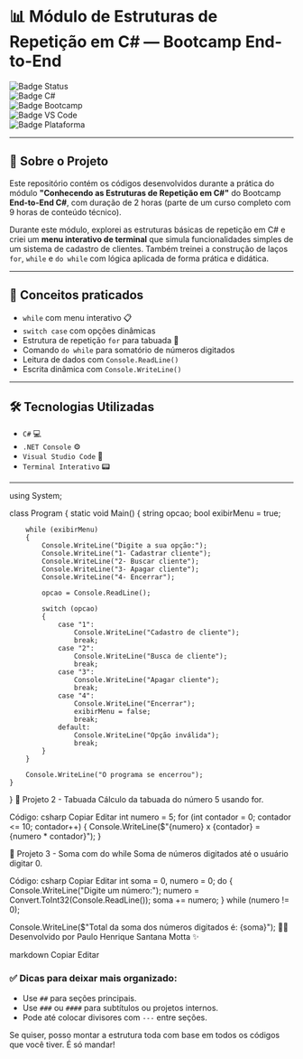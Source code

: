 # 📊 Módulo de Estruturas de Repetição em C# — Bootcamp End-to-End

![Badge Status](https://img.shields.io/badge/status-em%20desenvolvimento-yellow)  
![Badge C#](https://img.shields.io/badge/C%23-Programação-blue)  
![Badge Bootcamp](https://img.shields.io/badge/Bootcamp-DIO-green)  
![Badge VS Code](https://img.shields.io/badge/Editor-VSCode-blueviolet)  
![Badge Plataforma](https://img.shields.io/badge/Plataforma-.NET-blue)

---

## 🚀 Sobre o Projeto

Este repositório contém os códigos desenvolvidos durante a prática do módulo **"Conhecendo as Estruturas de Repetição em C#"** do Bootcamp **End-to-End C#**, com duração de 2 horas (parte de um curso completo com 9 horas de conteúdo técnico).

Durante este módulo, explorei as estruturas básicas de repetição em C# e criei um **menu interativo de terminal** que simula funcionalidades simples de um sistema de cadastro de clientes. Também treinei a construção de laços `for`, `while` e `do while` com lógica aplicada de forma prática e didática.

---

## 🧠 Conceitos praticados

- `while` com menu interativo 📋  
- `switch case` com opções dinâmicas  
- Estrutura de repetição `for` para tabuada 🔢  
- Comando `do while` para somatório de números digitados  
- Leitura de dados com `Console.ReadLine()`  
- Escrita dinâmica com `Console.WriteLine()`  

---

## 🛠️ Tecnologias Utilizadas

- `C#` 💻
- `.NET Console` ⚙️
- `Visual Studio Code` 🧩
- `Terminal Interativo` 📟

---

using System;

class Program
{
    static void Main()
    {
        string opcao;
        bool exibirMenu = true;

        while (exibirMenu)
        {
            Console.WriteLine("Digite a sua opção:");
            Console.WriteLine("1- Cadastrar cliente");
            Console.WriteLine("2- Buscar cliente");
            Console.WriteLine("3- Apagar cliente");
            Console.WriteLine("4- Encerrar");

            opcao = Console.ReadLine();

            switch (opcao)
            {
                case "1":
                    Console.WriteLine("Cadastro de cliente");
                    break;
                case "2":
                    Console.WriteLine("Busca de cliente");
                    break;
                case "3":
                    Console.WriteLine("Apagar cliente");
                    break;
                case "4":
                    Console.WriteLine("Encerrar");
                    exibirMenu = false;
                    break;
                default:
                    Console.WriteLine("Opção inválida");
                    break;
            }
        }

        Console.WriteLine("O programa se encerrou");
    }
}
📁 Projeto 2 - Tabuada
Cálculo da tabuada do número 5 usando for.

Código:
csharp
Copiar
Editar
int numero = 5;
for (int contador = 0; contador <= 10; contador++)
{
    Console.WriteLine($"{numero} x {contador} = {numero * contador}");
}

📁 Projeto 3 - Soma com do while
Soma de números digitados até o usuário digitar 0.

Código:
csharp
Copiar
Editar
int soma = 0, numero = 0;
do
{
    Console.WriteLine("Digite um número:");
    numero = Convert.ToInt32(Console.ReadLine());
    soma += numero;
} while (numero != 0);

Console.WriteLine($"Total da soma dos números digitados é: {soma}");
👨‍💻 Desenvolvido por
Paulo Henrique Santana Motta ✨

markdown
Copiar
Editar

### ✅ Dicas para deixar mais organizado:

- Use `##` para seções principais.
- Use `###` ou `####` para subtítulos ou projetos internos.
- Pode até colocar divisores com `---` entre seções.

Se quiser, posso montar a estrutura toda com base em todos os códigos que você tiver. É só mandar!

